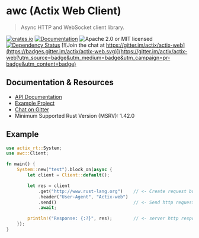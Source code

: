# awc (Actix Web Client)

> Async HTTP and WebSocket client library.

[![crates.io](https://img.shields.io/crates/v/awc?label=latest)](https://crates.io/crates/awc)
[![Documentation](https://docs.rs/awc/badge.svg?version=2.0.3)](https://docs.rs/awc/2.0.3)
![Apache 2.0 or MIT licensed](https://img.shields.io/crates/l/awc)
[![Dependency Status](https://deps.rs/crate/awc/2.0.3/status.svg)](https://deps.rs/crate/awc/2.0.3)
[![Join the chat at https://gitter.im/actix/actix-web](https://badges.gitter.im/actix/actix-web.svg)](https://gitter.im/actix/actix-web?utm_source=badge&utm_medium=badge&utm_campaign=pr-badge&utm_content=badge)

## Documentation & Resources

- [API Documentation](https://docs.rs/awc)
- [Example Project](https://github.com/actix/examples/tree/HEAD/awc_https)
- [Chat on Gitter](https://gitter.im/actix/actix-web)
- Minimum Supported Rust Version (MSRV): 1.42.0

## Example
```rust
use actix_rt::System;
use awc::Client;

fn main() {
    System::new("test").block_on(async {
        let client = Client::default();

        let res = client
            .get("http://www.rust-lang.org")    // <- Create request builder
            .header("User-Agent", "Actix-web")
            .send()                             // <- Send http request
            .await;

        println!("Response: {:?}", res);        // <- server http response
    });
}
```
